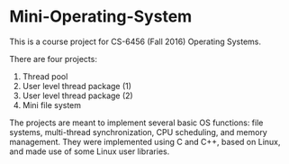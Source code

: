 # Mini-Operating-System

This is a course project for CS-6456 (Fall 2016) Operating Systems.

There are four projects:
1. Thread pool
2. User level thread package (1)
3. User level thread package (2)
4. Mini file system

The projects are meant to implement several basic OS functions: file systems, multi-thread synchronization, CPU scheduling, and memory management.
They were implemented using C and C++, based on Linux, and made use of some Linux user libraries. 
